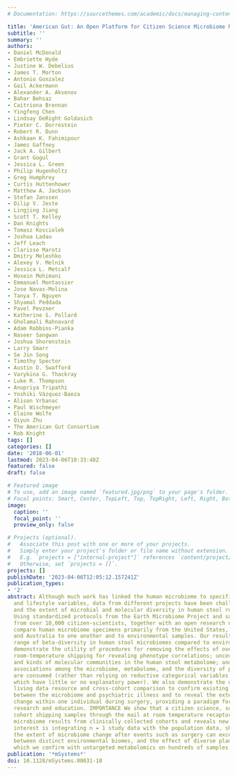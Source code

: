 ```yaml
---
# Documentation: https://sourcethemes.com/academic/docs/managing-content/

title: 'American Gut: An Open Platform for Citizen Science Microbiome Research'
subtitle: ''
summary: ''
authors:
- Daniel McDonald
- Embriette Hyde
- Justine W. Debelius
- James T. Morton
- Antonio Gonzalez
- Gail Ackermann
- Alexander A. Aksenov
- Bahar Behsaz
- Caitriona Brennan
- Yingfeng Chen
- Lindsay DeRight Goldasich
- Pieter C. Dorrestein
- Robert R. Dunn
- Ashkaan K. Fahimipour
- James Gaffney
- Jack A. Gilbert
- Grant Gogul
- Jessica L. Green
- Philip Hugenholtz
- Greg Humphrey
- Curtis Huttenhower
- Matthew A. Jackson
- Stefan Janssen
- Dilip V. Jeste
- Lingjing Jiang
- Scott T. Kelley
- Dan Knights
- Tomasz Kosciolek
- Joshua Ladau
- Jeff Leach
- Clarisse Marotz
- Dmitry Meleshko
- Alexey V. Melnik
- Jessica L. Metcalf
- Hosein Mohimani
- Emmanuel Montassier
- Jose Navas-Molina
- Tanya T. Nguyen
- Shyamal Peddada
- Pavel Pevzner
- Katherine S. Pollard
- Gholamali Rahnavard
- Adam Robbins-Pianka
- Naseer Sangwan
- Joshua Shorenstein
- Larry Smarr
- Se Jin Song
- Timothy Spector
- Austin D. Swafford
- Varykina G. Thackray
- Luke R. Thompson
- Anupriya Tripathi
- Yoshiki Vázquez-Baeza
- Alison Vrbanac
- Paul Wischmeyer
- Elaine Wolfe
- Qiyun Zhu
- The American Gut Consortium
- Rob Knight
tags: []
categories: []
date: '2018-06-01'
lastmod: 2023-04-06T10:33:48Z
featured: false
draft: false

# Featured image
# To use, add an image named `featured.jpg/png` to your page's folder.
# Focal points: Smart, Center, TopLeft, Top, TopRight, Left, Right, BottomLeft, Bottom, BottomRight.
image:
  caption: ''
  focal_point: ''
  preview_only: false

# Projects (optional).
#   Associate this post with one or more of your projects.
#   Simply enter your project's folder or file name without extension.
#   E.g. `projects = ["internal-project"]` references `content/project/deep-learning/index.md`.
#   Otherwise, set `projects = []`.
projects: []
publishDate: '2023-04-06T12:05:12.157241Z'
publication_types:
- '2'
abstract: Although much work has linked the human microbiome to specific phenotypes
  and lifestyle variables, data from different projects have been challenging to integrate
  and the extent of microbial and molecular diversity in human stool remains unknown.
  Using standardized protocols from the Earth Microbiome Project and sample contributions
  from over 10,000 citizen-scientists, together with an open research network, we
  compare human microbiome specimens primarily from the United States, United Kingdom,
  and Australia to one another and to environmental samples. Our results show an unexpected
  range of beta-diversity in human stool microbiomes compared to environmental samples;
  demonstrate the utility of procedures for removing the effects of overgrowth during
  room-temperature shipping for revealing phenotype correlations; uncover new molecules
  and kinds of molecular communities in the human stool metabolome; and examine emergent
  associations among the microbiome, metabolome, and the diversity of plants that
  are consumed (rather than relying on reductive categorical variables such as veganism,
  which have little or no explanatory power). We also demonstrate the utility of the
  living data resource and cross-cohort comparison to confirm existing associations
  between the microbiome and psychiatric illness and to reveal the extent of microbiome
  change within one individual during surgery, providing a paradigm for open microbiome
  research and education. IMPORTANCE We show that a citizen science, self-selected
  cohort shipping samples through the mail at room temperature recaptures many known
  microbiome results from clinically collected cohorts and reveals new ones. Of particular
  interest is integrating n = 1 study data with the population data, showing that
  the extent of microbiome change after events such as surgery can exceed differences
  between distinct environmental biomes, and the effect of diverse plants in the diet,
  which we confirm with untargeted metabolomics on hundreds of samples.
publication: '*mSystems*'
doi: 10.1128/mSystems.00031-18
---
```

